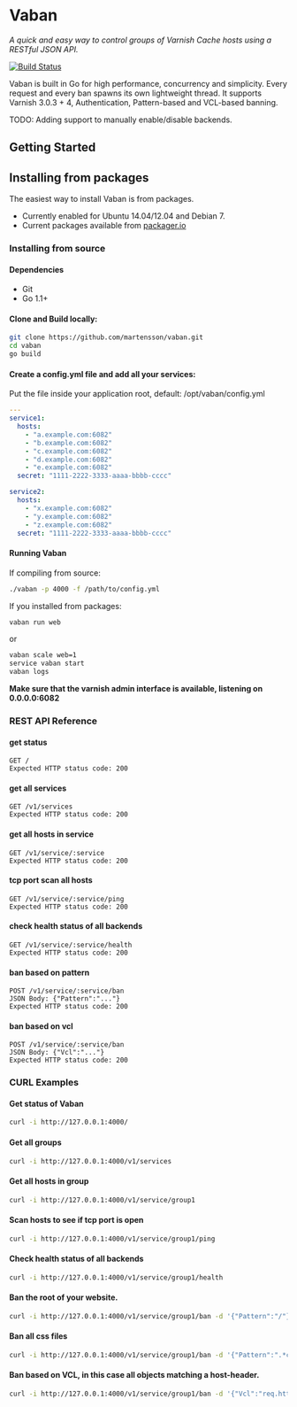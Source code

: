 # Vaban

*A quick and easy way to control groups of Varnish Cache hosts using a RESTful JSON API.*

[![Build Status](https://travis-ci.org/martensson/vaban.svg?branch=master)](https://travis-ci.org/martensson/vaban)

Vaban is built in Go for high performance, concurrency and simplicity. Every request and every ban spawns its own lightweight thread.
It supports Varnish 3.0.3 + 4, Authentication, Pattern-based and VCL-based banning.

TODO: Adding support to manually enable/disable backends.

## Getting Started

## Installing from packages

The easiest way to install Vaban is from packages.

- Currently enabled for Ubuntu 14.04/12.04 and Debian 7.
- Current packages available from [packager.io](https://packager.io/gh/martensson/vaban/)

### Installing from source

#### Dependencies

* Git
* Go 1.1+

#### Clone and Build locally:

``` sh
git clone https://github.com/martensson/vaban.git
cd vaban
go build
```

#### Create a config.yml file and add all your services:

Put the file inside your application root, default: /opt/vaban/config.yml

``` yaml
---
service1:
  hosts:
    - "a.example.com:6082"
    - "b.example.com:6082"
    - "c.example.com:6082"
    - "d.example.com:6082"
    - "e.example.com:6082"
  secret: "1111-2222-3333-aaaa-bbbb-cccc"

service2:
  hosts:
    - "x.example.com:6082"
    - "y.example.com:6082"
    - "z.example.com:6082"
  secret: "1111-2222-3333-aaaa-bbbb-cccc"
```

#### Running Vaban

If compiling from source:
``` sh
./vaban -p 4000 -f /path/to/config.yml
```
If you installed from packages:
``` sh
vaban run web
```
or
``` sh
vaban scale web=1
service vaban start
vaban logs
```


**Make sure that the varnish admin interface is available, listening on 0.0.0.0:6082**



### REST API Reference

#### get status

    GET /
    Expected HTTP status code: 200

#### get all services
    
    GET /v1/services
    Expected HTTP status code: 200

#### get all hosts in service

    GET /v1/service/:service
    Expected HTTP status code: 200

#### tcp port scan all hosts

    GET /v1/service/:service/ping
    Expected HTTP status code: 200

#### check health status of all backends

    GET /v1/service/:service/health
    Expected HTTP status code: 200

#### ban based on pattern

    POST /v1/service/:service/ban
    JSON Body: {"Pattern":"..."}
    Expected HTTP status code: 200

#### ban based on vcl

    POST /v1/service/:service/ban
    JSON Body: {"Vcl":"..."}
    Expected HTTP status code: 200



### CURL Examples

#### Get status of Vaban

``` sh
curl -i http://127.0.0.1:4000/
```

#### Get all groups

``` sh
curl -i http://127.0.0.1:4000/v1/services
```

#### Get all hosts in group

``` sh
curl -i http://127.0.0.1:4000/v1/service/group1
```

#### Scan hosts to see if tcp port is open

``` sh
curl -i http://127.0.0.1:4000/v1/service/group1/ping
```

#### Check health status of all backends

``` sh
curl -i http://127.0.0.1:4000/v1/service/group1/health
```

#### Ban the root of your website.

``` sh
curl -i http://127.0.0.1:4000/v1/service/group1/ban -d '{"Pattern":"/"}'
```

#### Ban all css files

``` sh
curl -i http://127.0.0.1:4000/v1/service/group1/ban -d '{"Pattern":".*css"}'
```

#### Ban based on VCL, in this case all objects matching a host-header.

``` sh
curl -i http://127.0.0.1:4000/v1/service/group1/ban -d '{"Vcl":"req.http.Host == 'example.com'"}'
```

